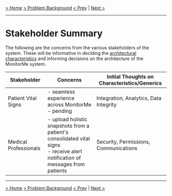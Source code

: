 [> Home](../README.md)  [> Problem Background](README.md)
[< Prev](ConstraintsAndAssumptions.md)  |  [Next >](ArchitectureAnalysis.md)

---

# Stakeholder Summary

The following are the concerns from the various stakeholders of the system. These will be informative in deciding the [architectural characteristics](ArchitectureAnalysis.md) and informing decisions on the architecture of the MonitorMe system.

| Stakeholder            | Concerns                                                     | Initial Thoughts on Characteristics/Generics     |
| ---------------------- | ------------------------------------------------------------ | ------------------------------------------------ |
| Patient Vital Signs    | - seamless experience across MonitorMe<br/>- pending | Integration, Analytics, Data Integrity           |
| Medical Professionals  | - upload holistic snapshots from a patient's consolidated vital signs<br/>- receive alert notification of messages from patients | Security, Permissions, Communications            |

---

[> Home](../README.md)  [> Problem Background](README.md)
[< Prev](ConstraintsAndAssumptions.md)  |  [Next >](RAID.md)